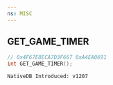 ```yaml
---
ns: MISC
---
```

## GET_GAME_TIMER

```c
// 0x4F67E8ECA7D3F667 0xA4EA0691
int GET_GAME_TIMER();
```

```
NativeDB Introduced: v1207
```

